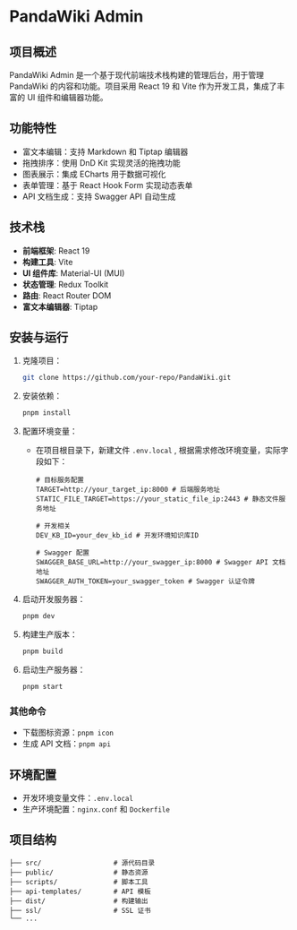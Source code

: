 # PandaWiki Admin

## 项目概述

PandaWiki Admin 是一个基于现代前端技术栈构建的管理后台，用于管理 PandaWiki 的内容和功能。项目采用 React 19 和 Vite 作为开发工具，集成了丰富的 UI 组件和编辑器功能。

## 功能特性

- 富文本编辑：支持 Markdown 和 Tiptap 编辑器
- 拖拽排序：使用 DnD Kit 实现灵活的拖拽功能
- 图表展示：集成 ECharts 用于数据可视化
- 表单管理：基于 React Hook Form 实现动态表单
- API 文档生成：支持 Swagger API 自动生成

## 技术栈

- **前端框架**: React 19
- **构建工具**: Vite
- **UI 组件库**: Material-UI (MUI)
- **状态管理**: Redux Toolkit
- **路由**: React Router DOM
- **富文本编辑器**: Tiptap

## 安装与运行

1. 克隆项目：
   ```bash
   git clone https://github.com/your-repo/PandaWiki.git
   ```
2. 安装依赖：
   ```bash
   pnpm install
   ```
3. 配置环境变量：
   - 在项目根目录下，新建文件 `.env.local` , 根据需求修改环境变量，实际字段如下：

     ```env
     # 目标服务配置
     TARGET=http://your_target_ip:8000 # 后端服务地址
     STATIC_FILE_TARGET=https://your_static_file_ip:2443 # 静态文件服务地址

     # 开发相关
     DEV_KB_ID=your_dev_kb_id # 开发环境知识库ID

     # Swagger 配置
     SWAGGER_BASE_URL=http://your_swagger_ip:8000 # Swagger API 文档地址
     SWAGGER_AUTH_TOKEN=your_swagger_token # Swagger 认证令牌
     ```

4. 启动开发服务器：
   ```bash
   pnpm dev
   ```
5. 构建生产版本：
   ```bash
   pnpm build
   ```
6. 启动生产服务器：
   ```bash
   pnpm start
   ```

### 其他命令

- 下载图标资源：`pnpm icon`
- 生成 API 文档：`pnpm api`

## 环境配置

- 开发环境变量文件：`.env.local`
- 生产环境配置：`nginx.conf` 和 `Dockerfile`

## 项目结构

```
├── src/                  # 源代码目录
├── public/               # 静态资源
├── scripts/              # 脚本工具
├── api-templates/        # API 模板
├── dist/                 # 构建输出
├── ssl/                  # SSL 证书
└── ...
```
